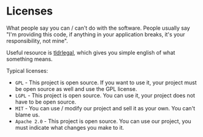 # Licenses

What people say you can / can't do with the software. People usually say "I'm providing this code, if anything in your application breaks, it's your responsibility, not mine".

Useful resource is [tldrlegal](https://tldrlegal.com/), which gives you simple english of what something means.

Typical licenses:

* `GPL` - This project is open source. If you want to use it, your project must be open source as well and use the GPL license.
* `LGPL` - This project is open source. You can use it, your project does not have to be open source.
* `MIT` - You can use / modify our project and sell it as your own. You can't blame us.
* `Apache 2.0` - This project is open source. You can use our project, you must indicate what changes you make to it.
